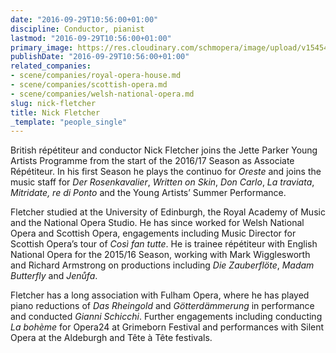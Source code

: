 ```yaml
---
date: "2016-09-29T10:56:00+01:00"
discipline: Conductor, pianist
lastmod: "2016-09-29T10:56:00+01:00"
primary_image: https://res.cloudinary.com/schmopera/image/upload/v1545409169/media/webhook-uploads/1475142913310/2016-09-28---Fletcher-Nick.jpg.jpg
publishDate: "2016-09-29T10:56:00+01:00"
related_companies:
- scene/companies/royal-opera-house.md
- scene/companies/scottish-opera.md
- scene/companies/welsh-national-opera.md
slug: nick-fletcher
title: Nick Fletcher
_template: "people_single"
---
```


British répétiteur and conductor Nick Fletcher joins the Jette Parker Young Artists Programme from the start of the 2016/17 Season as Associate Répétiteur. In his first Season he plays the continuo for *Oreste* and joins the music staff for *Der Rosenkavalier*, *Written on Skin*, *Don Carlo*, *La traviata*, *Mitridate, re di Ponto* and the Young Artists’ Summer Performance.

Fletcher studied at the University of Edinburgh, the Royal Academy of Music and the National Opera Studio. He has since worked for Welsh National Opera and Scottish Opera, engagements including Music Director for Scottish Opera’s tour of *Così fan tutte*. He is trainee répétiteur with English National Opera for the 2015/16 Season, working with Mark Wigglesworth and Richard Armstrong on productions including *Die Zauberflöte*, *Madam Butterfly* and *Jenůfa*.

Fletcher has a long association with Fulham Opera, where he has played piano reductions of *Das Rheingold* and *Götterdämmerung* in performance and conducted *Gianni Schicchi*. Further engagements including conducting *La bohème* for Opera24 at Grimeborn Festival and performances with Silent Opera at the Aldeburgh and Tête à Tête festivals.
